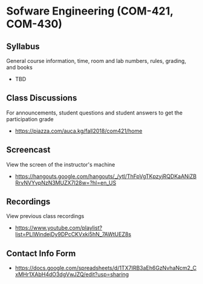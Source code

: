 # Sofware Engineering (COM-421, COM-430)

## Syllabus

General course information, time, room and lab numbers, rules, grading, and
books

* TBD

## Class Discussions

For announcements, student questions and student answers to get the
participation grade

* <https://piazza.com/auca.kg/fall2018/com421/home>

## Screencast

View the screen of the instructor's machine

* <https://hangouts.google.com/hangouts/_/ytl/ThFpVgTKpzyjRQDKaANiZBRrvNVYvpNzN3MUZX7I28w=?hl=en_US>

## Recordings

View previous class recordings

* <https://www.youtube.com/playlist?list=PLIWindejDy9DPcCKVxki5hN_7AWtUEZ8s>

## Contact Info Form

* <https://docs.google.com/spreadsheets/d/1TX7IRB3aEh6GzNvhaNcm2_CxMHr1XAbH4dO3dgVwJZQ/edit?usp=sharing>
